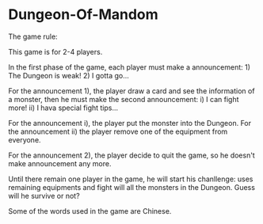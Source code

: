# Dungeon-Of-Mandom

The game rule:

This game is for 2-4 players.

In the first phase of the game, each player must make a announcement: 1) The Dungeon is weak! 2) I gotta go... 

For the announcement 1), the player draw a card and see the information of a monster, then he must make the second announcement:
i) I can fight more! ii) I hava special fight tips...

For the announcement i), the player put the monster into the Dungeon. For the announcement ii) the player remove one of the equipment
from everyone.

For the announcement 2), the player decide to quit the game, so he doesn't make announcement any more. 

Until there remain one player in the game, he will start his chanllenge: uses remaining equipments and fight will all the monsters in 
the Dungeon. Guess will he survive or not?

Some of the words used in the game are Chinese.
